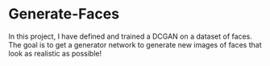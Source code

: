 # Generate-Faces

In this project, I have defined and trained a DCGAN on a dataset of faces. The goal is to get a generator network to generate new images of faces that look as realistic as possible!
